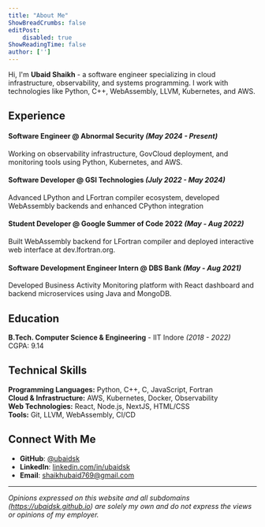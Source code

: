 ```yaml
---
title: "About Me"
ShowBreadCrumbs: false
editPost:
    disabled: true
ShowReadingTime: false
author: ['']
---
```


Hi, I'm **Ubaid Shaikh** - a software engineer specializing in cloud infrastructure, observability, and systems programming. I work with technologies like Python, C++, WebAssembly, LLVM, Kubernetes, and AWS.

## Experience

#### Software Engineer @ Abnormal Security *(May 2024 - Present)*
Working on observability infrastructure, GovCloud deployment, and monitoring tools using Python, Kubernetes, and AWS.

#### Software Developer @ GSI Technologies *(July 2022 - May 2024)*
Advanced LPython and LFortran compiler ecosystem, developed WebAssembly backends and enhanced CPython integration

#### Student Developer @ Google Summer of Code 2022 *(May - Aug 2022)*
Built WebAssembly backend for LFortran compiler and deployed interactive web interface at dev.lfortran.org.

#### Software Development Engineer Intern @ DBS Bank *(May - Aug 2021)*
Developed Business Activity Monitoring platform with React dashboard and backend microservices using Java and MongoDB.

## Education

**B.Tech. Computer Science & Engineering** - IIT Indore *(2018 - 2022)*  
CGPA: 9.14

## Technical Skills

**Programming Languages:** Python, C++, C, JavaScript, Fortran  
**Cloud & Infrastructure:** AWS, Kubernetes, Docker, Observability  
**Web Technologies:** React, Node.js, NextJS, HTML/CSS  
**Tools:** Git, LLVM, WebAssembly, CI/CD

## Connect With Me

- **GitHub**: [@ubaidsk](https://github.com/ubaidsk)
- **LinkedIn**: [linkedin.com/in/ubaidsk](https://linkedin.com/in/ubaidsk)
- **Email**: [shaikhubaid769@gmail.com](mailto:shaikhubaid769@gmail.com)

---

*Opinions expressed on this website and all subdomains (https://ubaidsk.github.io) are solely my own and do not express the views or opinions of my employer.*
